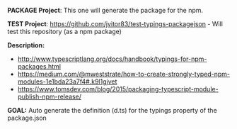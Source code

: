 **PACKAGE Project**: This one will generate the package for the npm.

**TEST Project**: https://github.com/jvitor83/test-typings-packagejson - Will test this repository (as a npm package)


**Description:**

- http://www.typescriptlang.org/docs/handbook/typings-for-npm-packages.html
- https://medium.com/@mweststrate/how-to-create-strongly-typed-npm-modules-1e1bda23a7f4#.k9l1gjvet
- https://www.tomsdev.com/blog/2015/packaging-typescript-module-publish-npm-release/


**GOAL:**
Auto generate the definition (d.ts) for the typings property of the package.json
